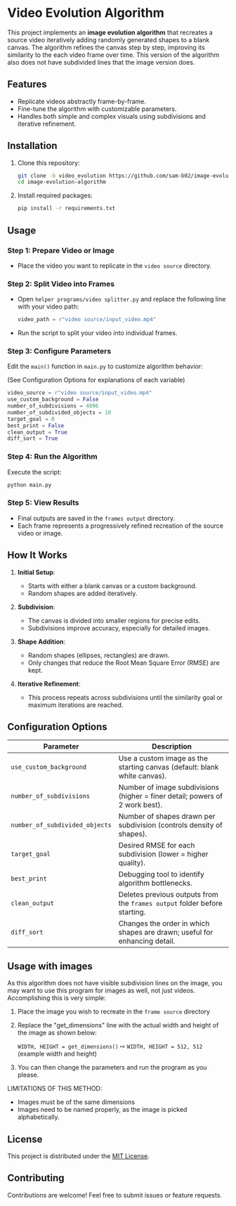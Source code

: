 # Video Evolution Algorithm

This project implements an **image evolution algorithm** that recreates a source video iteratively adding randomly generated shapes to a blank canvas. The algorithm refines the canvas step by step, improving its similarity to the each video frame over time. This version of the algorithm also does not have subdivided lines that the image version does. 


## Features

- Replicate videos abstractly frame-by-frame.
- Fine-tune the algorithm with customizable parameters.
- Handles both simple and complex visuals using subdivisions and iterative refinement.


## Installation

1. Clone this repository:
   ```bash
   git clone -b video_evolution https://github.com/sam-b02/image-evolution-algorithm.git
   cd image-evolution-algorithm
   ```

2. Install required packages:
   ```bash
   pip install -r requirements.txt
   ```


## Usage

### Step 1: Prepare Video or Image
- Place the video you want to replicate in the `video source` directory.

### Step 2: Split Video into Frames
- Open `helper programs/video splitter.py` and replace the following line with your video path:
  
   ```python
   video_path = r"video source/input_video.mp4"
   ```
- Run the script to split your video into individual frames.

### Step 3: Configure Parameters
Edit the `main()` function in `main.py` to customize algorithm behavior:

(See Configuration Options for explanations of each variable)
```python
video_source = r"video source/input_video.mp4"
use_custom_background = False
number_of_subdivisions = 4096
number_of_subdivided_objects = 10
target_goal = 0
best_print = False
clean_output = True
diff_sort = True
```
### Step 4: Run the Algorithm
Execute the script:
```bash
python main.py
```

### Step 5: View Results
- Final outputs are saved in the `frames output` directory.
- Each frame represents a progressively refined recreation of the source video or image.


## How It Works

1. **Initial Setup**:  
   - Starts with either a blank canvas or a custom background.  
   - Random shapes are added iteratively.

2. **Subdivision**:  
   - The canvas is divided into smaller regions for precise edits.  
   - Subdivisions improve accuracy, especially for detailed images.

3. **Shape Addition**:  
   - Random shapes (ellipses, rectangles) are drawn.  
   - Only changes that reduce the Root Mean Square Error (RMSE) are kept.

4. **Iterative Refinement**:  
   - This process repeats across subdivisions until the similarity goal or maximum iterations are reached.


## Configuration Options

| Parameter                  | Description                                                                 |
|----------------------------|-----------------------------------------------------------------------------|
| `use_custom_background`    | Use a custom image as the starting canvas (default: blank white canvas).    |
| `number_of_subdivisions`   | Number of image subdivisions (higher = finer detail; powers of 2 work best).|
| `number_of_subdivided_objects` | Number of shapes drawn per subdivision (controls density of shapes).    |
| `target_goal`              | Desired RMSE for each subdivision (lower = higher quality).                |
| `best_print`               | Debugging tool to identify algorithm bottlenecks.                          |
| `clean_output`             | Deletes previous outputs from the `frames output` folder before starting.  |
| `diff_sort`                | Changes the order in which shapes are drawn; useful for enhancing detail.  |

## Usage with images

As this algorithm does not have visible subdivision lines on the image, you may want to use this program for images as well, not just videos. Accomplishing this is very simple: 

1. Place the image you wish to recreate in the `frame source` directory
2. Replace the "get_dimensions" line with the actual width and height of the image as shown below:

   ```WIDTH, HEIGHT = get_dimensions()``` ⇨ ```WIDTH, HEIGHT = 512, 512``` (example width and height)
4. You can then change the parameters and run the program as you please.

LIMITATIONS OF THIS METHOD:
- Images must be of the same dimensions
- Images need to be named properly, as the image is picked alphabetically.

  
## License

This project is distributed under the [MIT License](LICENSE).

## Contributing

Contributions are welcome! Feel free to submit issues or feature requests.
